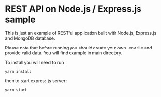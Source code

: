 # REST API on Node.js / Express.js sample

This is just an example of RESTful application built with Node.js, Express.js and MongoDB database.

Please note that before running you should create your own .env file and provide valid data.
You will find example in main directory.

To install you will need to run 

```sh
yarn install
```

then to start express.js server: 

```sh
yarn start
```
